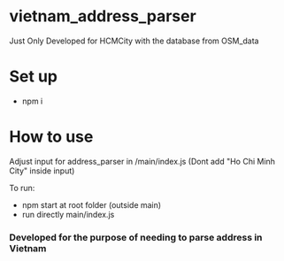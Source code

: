 # vietnam_address_parser
Just Only Developed for HCMCity with the database from OSM_data

# Set up

-   npm i

# How to use

Adjust input for address_parser in /main/index.js (Dont add "Ho Chi Minh City" inside input)

To run:
-   npm start at root folder (outside main)
-   run directly main/index.js

### Developed for the purpose of needing to parse address in Vietnam




